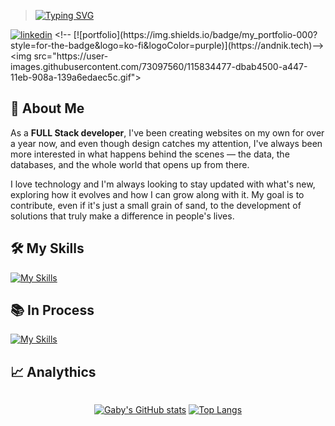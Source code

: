 > [![Typing SVG](https://readme-typing-svg.demolab.com?font=Fira+Code&weight=700&size=22&duration=4000&pause=1000&color=853DD8&vCenter=true&random=false&width=435&lines=Hey+there%2C+I'm+Gaby!+%F0%9F%A4%98%F0%9F%8F%BC;Hey+there%2C+I'm+developer!+%F0%9F%96%A5%EF%B8%8F)](https://git.io/typing-svg)

[![linkedin](https://img.shields.io/badge/linkedin-0A66C2?style=for-the-badge&logo=linkedin&logoColor=white)]([https://www.linkedin.com/in/nikolaykmunozalvarez/](https://www.linkedin.com/in/gaby-valverde/))   <!-- [![portfolio](https://img.shields.io/badge/my_portfolio-000?style=for-the-badge&logo=ko-fi&logoColor=purple)](https://andnik.tech)-->
<img src="https://user-images.githubusercontent.com/73097560/115834477-dbab4500-a447-11eb-908a-139a6edaec5c.gif">

## 🚀 About Me

As a **FULL Stack developer**, I've been creating websites on my own for over a year now, and even though design catches my attention, I've always been more interested in what happens behind the scenes — the data, the databases, and the whole world that opens up from there.

I love technology and I'm always looking to stay updated with what's new, exploring how it evolves and how I can grow along with it. My goal is to contribute, even if it's just a small grain of sand, to the development of solutions that truly make a difference in people's lives.
## 🛠️ My Skills

[![My Skills](https://skillicons.dev/icons?i=html,css,js,nodejs,react,mongo,mysql,git,java,linux,github,bash)](https://skillicons.dev)

## 📚 In Process

 [![My Skills](https://skillicons.dev/icons?i=python,docker,go,ts)](https://skillicons.dev)

## 📈 Analythics
<div class="stats" style="display:flex; justify-content: center; align-items: center;">

[![Gaby's GitHub stats](https://github-readme-stats.vercel.app/api?username=gaby0398&theme=midnight-purple&show_icons=true&count_private=true&include_all_commits=true&hide_border=TRUE&card_width=390px)](https://github.com/gaby0398) 
[![Top Langs](https://github-readme-stats.vercel.app/api/top-langs/?username=gaby0398&langs_count=10&theme=midnight-purple&layout=compact&hide_border=true&card_width=390px)](https://github.com/gaby0398)

</div>
